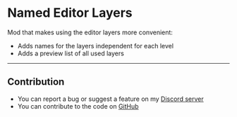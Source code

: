 # Named Editor Layers

Mod that makes using the editor layers more convenient:

- Adds <cy>names</c> for the layers independent for each level
- Adds a <cy>preview list</c> of all used layers

***

## Contribution

- You can report a bug or suggest a feature on my [Discord server](https://discord.gg/wcWvtKHP8n)
- You can contribute to the code on [GitHub](https://github.com/RazoomGD/geode-named-layers)